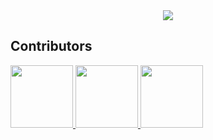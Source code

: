 <a href="https://e-a-n.github.io/pathLight-staging/">
    <div align="center">
        <img src="https://raw.githubusercontent.com/E-A-N/pathLight-staging/master/Title_Image_For_Git.png">
    </div>
</a>

## Contributors

<a href="https://github.com/E-A-N">
    <img width="100" height="100" src="https://avatars1.githubusercontent.com/u/17329104?s=460&v=4">
</a>
<a href="http://www.michellebrenner.com/">
    <img width="100" height="100" src="https://avatars3.githubusercontent.com/u/10392961?s=400&v=4">
</a>
<a href="https://jamcity.com">
    <img width="100" height="100" src="http://jamcity-corp.akamaized.net/wp-content/uploads/open_graph.jpg">
</a>
